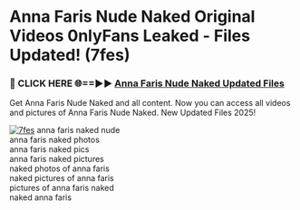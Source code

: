 # Anna Faris Nude Naked Original Videos 0nlyFans Leaked - Files Updated! (7fes)

<h3>🔴 CLICK HERE 🌐==►► <a href="https://tinyurl.com/up5wt9bj" rel="nofollow">Anna Faris Nude Naked Updated Files</a></h3>

Get Anna Faris Nude Naked and all content. Now you can access all videos and pictures of Anna Faris Nude Naked. New Updated Files 2025!

[![7fes](https://i.imgur.com/ABiUzMV.gif)](https://tinyurl.com/up5wt9bj)
anna faris naked nude<br>
anna faris naked photos<br>
anna faris naked pics<br>
anna faris naked pictures<br>
naked photos of anna faris<br>
naked pictures of anna faris<br>
pictures of anna faris naked<br>
naked anna faris